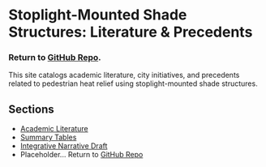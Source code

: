 # Stoplight-Mounted Shade Structures: Literature & Precedents

### Return to [GitHub Repo](https://github.com/robert-z-lehr/Literature-Review).

This site catalogs academic literature, city initiatives, and precedents 
related to pedestrian heat relief using stoplight-mounted shade structures.

## Sections
- [Academic Literature](sources/)
- [Summary Tables](tables/)
- [Integrative Narrative Draft](drafts/integrative-lit-review.md)
- Placeholder... Return to [GitHub Repo](https://github.com/robert-z-lehr/Literature-Review)
